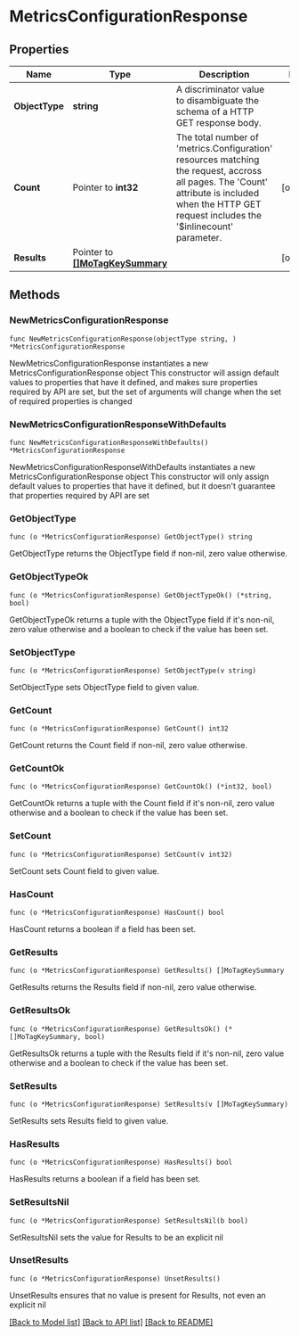 # MetricsConfigurationResponse

## Properties

Name | Type | Description | Notes
------------ | ------------- | ------------- | -------------
**ObjectType** | **string** | A discriminator value to disambiguate the schema of a HTTP GET response body. | 
**Count** | Pointer to **int32** | The total number of &#39;metrics.Configuration&#39; resources matching the request, accross all pages. The &#39;Count&#39; attribute is included when the HTTP GET request includes the &#39;$inlinecount&#39; parameter. | [optional] 
**Results** | Pointer to [**[]MoTagKeySummary**](MoTagKeySummary.md) |  | [optional] 

## Methods

### NewMetricsConfigurationResponse

`func NewMetricsConfigurationResponse(objectType string, ) *MetricsConfigurationResponse`

NewMetricsConfigurationResponse instantiates a new MetricsConfigurationResponse object
This constructor will assign default values to properties that have it defined,
and makes sure properties required by API are set, but the set of arguments
will change when the set of required properties is changed

### NewMetricsConfigurationResponseWithDefaults

`func NewMetricsConfigurationResponseWithDefaults() *MetricsConfigurationResponse`

NewMetricsConfigurationResponseWithDefaults instantiates a new MetricsConfigurationResponse object
This constructor will only assign default values to properties that have it defined,
but it doesn't guarantee that properties required by API are set

### GetObjectType

`func (o *MetricsConfigurationResponse) GetObjectType() string`

GetObjectType returns the ObjectType field if non-nil, zero value otherwise.

### GetObjectTypeOk

`func (o *MetricsConfigurationResponse) GetObjectTypeOk() (*string, bool)`

GetObjectTypeOk returns a tuple with the ObjectType field if it's non-nil, zero value otherwise
and a boolean to check if the value has been set.

### SetObjectType

`func (o *MetricsConfigurationResponse) SetObjectType(v string)`

SetObjectType sets ObjectType field to given value.


### GetCount

`func (o *MetricsConfigurationResponse) GetCount() int32`

GetCount returns the Count field if non-nil, zero value otherwise.

### GetCountOk

`func (o *MetricsConfigurationResponse) GetCountOk() (*int32, bool)`

GetCountOk returns a tuple with the Count field if it's non-nil, zero value otherwise
and a boolean to check if the value has been set.

### SetCount

`func (o *MetricsConfigurationResponse) SetCount(v int32)`

SetCount sets Count field to given value.

### HasCount

`func (o *MetricsConfigurationResponse) HasCount() bool`

HasCount returns a boolean if a field has been set.

### GetResults

`func (o *MetricsConfigurationResponse) GetResults() []MoTagKeySummary`

GetResults returns the Results field if non-nil, zero value otherwise.

### GetResultsOk

`func (o *MetricsConfigurationResponse) GetResultsOk() (*[]MoTagKeySummary, bool)`

GetResultsOk returns a tuple with the Results field if it's non-nil, zero value otherwise
and a boolean to check if the value has been set.

### SetResults

`func (o *MetricsConfigurationResponse) SetResults(v []MoTagKeySummary)`

SetResults sets Results field to given value.

### HasResults

`func (o *MetricsConfigurationResponse) HasResults() bool`

HasResults returns a boolean if a field has been set.

### SetResultsNil

`func (o *MetricsConfigurationResponse) SetResultsNil(b bool)`

 SetResultsNil sets the value for Results to be an explicit nil

### UnsetResults
`func (o *MetricsConfigurationResponse) UnsetResults()`

UnsetResults ensures that no value is present for Results, not even an explicit nil

[[Back to Model list]](../README.md#documentation-for-models) [[Back to API list]](../README.md#documentation-for-api-endpoints) [[Back to README]](../README.md)


